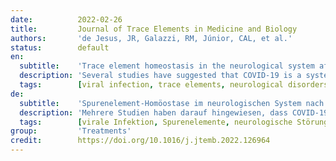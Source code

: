 ```yaml
---
date:          2022-02-26
title:         Journal of Trace Elements in Medicine and Biology
authors:       'de Jesus, JR, Galazzi, RM, Júnior, CAL, et al.'
status:        default
en:
  subtitle:    'Trace element homeostasis in the neurological system after SARS-CoV-2 infection: Insight into potential biochemical mechanisms'
  description: 'Several studies have suggested that COVID-19 is a systemic disease that can affect several organs, including the brain. In the brain, specifically, viral infection can cause dyshomeostasis of some trace elements that promote complex biochemical reactions in specialized neurological functions. Understand the neurovirulence of SARS-CoV-2 and the relationship between trace elements and neurological disorders after infection, and provide new insights on the drug development for the treatment of SARS-CoV-2 infections. The main databases were used to search studies published up September 2021, focusing on the role of trace elements during viral infection and on the correct functioning of the brain. The imbalance of important trace elements can accelerate SARS-CoV-2 neurovirulence and increase the neurotoxicity since many neurological processes can be associated with the homeostasis of metal and metalloproteins. Some studies involving animals and humans have suggested the synapse as a vulnerable region of the brain to neurological disorders after viral infection. Considering the combined evidence, some mechanisms have been suggested to understand the relationship between neurological disorders and imbalance of trace elements in the brain after viral infection. Trace elements play important roles in viral infections, such as helping to activate immune cells, produce antibodies, and inhibit virus replication. However, the relationship between trace elements and virus infections is complex since the specific functions of several elements remain largely undefined. Therefore, there is still a lot to be explored to understand the biochemical mechanisms involved between trace elements and viral infections, especially in the brain. '
  tags:        [viral infection, trace elements, neurological disorders, immunity system, antiviral]
de:
  subtitle:    'Spurenelement-Homöostase im neurologischen System nach SARS-CoV-2-Infektion: Einblicke in mögliche biochemische Mechanismen'
  description: 'Mehrere Studien haben darauf hingewiesen, dass COVID-19 eine systemische Erkrankung ist, die mehrere Organe, einschließlich des Gehirns, betreffen kann. Insbesondere im Gehirn kann die Virusinfektion eine Dyshomöostase einiger Spurenelemente verursachen, die komplexe biochemische Reaktionen in spezialisierten neurologischen Funktionen fördern. Die Neurovirulenz von SARS-CoV-2 und die Beziehung zwischen Spurenelementen und neurologischen Störungen nach der Infektion zu verstehen und neue Erkenntnisse über die Entwicklung von Medikamenten zur Behandlung von SARS-CoV-2-Infektionen zu gewinnen. In den wichtigsten Datenbanken wurde nach Studien gesucht, die bis September 2021 veröffentlicht wurden und sich mit der Rolle von Spurenelementen während der Virusinfektion und der korrekten Funktion des Gehirns befassen. Ein Ungleichgewicht wichtiger Spurenelemente kann die Neurovirulenz von SARS-CoV-2 beschleunigen und die Neurotoxizität erhöhen, da viele neurologische Prozesse mit der Homöostase von Metallen und Metalloproteinen in Verbindung gebracht werden können. Einige Studien an Tieren und Menschen haben ergeben, dass die Synapse eine Region des Gehirns ist, die nach einer Virusinfektion für neurologische Störungen anfällig ist. In Anbetracht der kombinierten Beweise wurden einige Mechanismen vorgeschlagen, um den Zusammenhang zwischen neurologischen Störungen und einem Ungleichgewicht der Spurenelemente im Gehirn nach einer Virusinfektion zu verstehen. Spurenelemente spielen bei Virusinfektionen eine wichtige Rolle, z. B. bei der Aktivierung von Immunzellen, der Produktion von Antikörpern und der Hemmung der Virusreplikation. Die Beziehung zwischen Spurenelementen und Virusinfektionen ist jedoch komplex, da die spezifischen Funktionen mehrerer Elemente noch weitgehend unklar sind. Daher gibt es noch viel zu erforschen, um die biochemischen Mechanismen zu verstehen, die zwischen Spurenelementen und Virusinfektionen, insbesondere im Gehirn, eine Rolle spielen.' 
  tags:        [virale Infektion, Spurenelemente, neurologische Störungen, Immunsystem, antiviral]
group:         'Treatments'
credit:        https://doi.org/10.1016/j.jtemb.2022.126964
---
```

